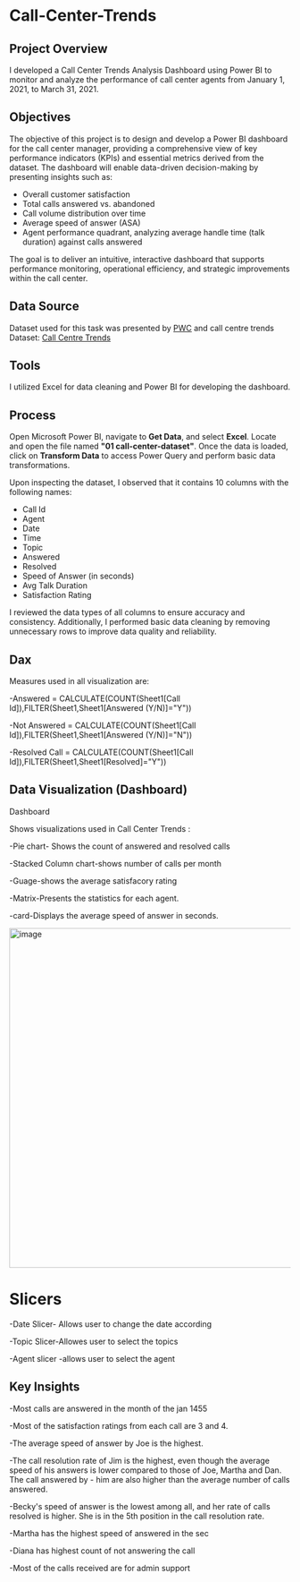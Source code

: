 # Call-Center-Trends

##  Project Overview
I developed a Call Center Trends Analysis Dashboard using Power BI to monitor and analyze the performance of call center agents from January 1, 2021, to March 31, 2021. 

## Objectives 
The objective of this project is to design and develop a Power BI dashboard for the call center manager, providing a comprehensive view of key performance indicators (KPIs) and essential metrics derived from the dataset. The dashboard will enable data-driven decision-making by presenting insights such as:  

- Overall customer satisfaction  
- Total calls answered vs. abandoned  
- Call volume distribution over time  
- Average speed of answer (ASA)  
- Agent performance quadrant, analyzing average handle time (talk duration) against calls answered  

The goal is to deliver an intuitive, interactive dashboard that supports performance monitoring, operational efficiency, and strategic improvements within the call center.

## Data Source
Dataset used for this task was presented by [PWC](https://www.pwc.ch/en/careers-with-pwc/students/virtual-case-experience.html) and call centre trends Dataset: [Call Centre Trends](https://github.com/Zaki1203/Call-Center-Trends)

## Tools

I utilized Excel for data cleaning and Power BI for developing the dashboard.



## Process
Open Microsoft Power BI, navigate to **Get Data**, and select **Excel**. Locate and open the file named **"01 call-center-dataset"**. Once the data is loaded, click on **Transform Data** to access Power Query and perform basic data transformations.  

Upon inspecting the dataset, I observed that it contains 10 columns with the following names:  
- Call Id
- Agent
- Date  
- Time
- Topic
- Answered
- Resolved
- Speed of Answer (in seconds)
- Avg Talk Duration
- Satisfaction Rating

I reviewed the data types of all columns to ensure accuracy and consistency. Additionally, I performed basic data cleaning by removing unnecessary rows to improve data quality and reliability.

## Dax 
Measures used in all visualization are:

-Answered = CALCULATE(COUNT(Sheet1[Call Id]),FILTER(Sheet1,Sheet1[Answered (Y/N)]="Y"))

-Not Answered = CALCULATE(COUNT(Sheet1[Call Id]),FILTER(Sheet1,Sheet1[Answered (Y/N)]="N"))

-Resolved Call = CALCULATE(COUNT(Sheet1[Call Id]),FILTER(Sheet1,Sheet1[Resolved]="Y"))

## Data Visualization (Dashboard) 

Dashboard

Shows visualizations used in Call Center Trends :

-Pie chart- Shows the count of answered and resolved calls 

-Stacked Column chart-shows number of calls per month

-Guage-shows the average satisfacory rating 

-Matrix-Presents the statistics for each agent.

-card-Displays the average speed of answer in seconds.

<img width="607" alt="image" src="https://github.com/user-attachments/assets/50eaebd0-540a-4556-aed9-03433644879d" />

# Slicers
-Date Slicer- Allows user to change the date according 

-Topic Slicer-Allowes user to select the topics

-Agent slicer -allows user to select the agent 

## Key Insights

-Most calls are answered in the month of the jan 1455

-Most of the satisfaction ratings from each call are 3 and 4.

-The average speed of answer by Joe is the highest.

-The call resolution rate of Jim is the highest, even though the average speed of his answers is lower compared to those of Joe, Martha and Dan. The call answered by - him are also higher than the average number of calls answered.

-Becky's speed of answer is the lowest among all, and her rate of calls resolved is higher. She is in the 5th position in the call resolution rate.

-Martha has the highest speed of answered in the sec

-Diana has highest count of not answering the call

-Most of the calls received are for admin support 


